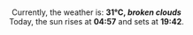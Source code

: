 <p  align="center"><br/>Currently, the weather is: <b> 31°C, <i>broken clouds</i></b></br>Today, the sun rises at <b>04:57</b> and sets at <b>19:42</b>.</p>